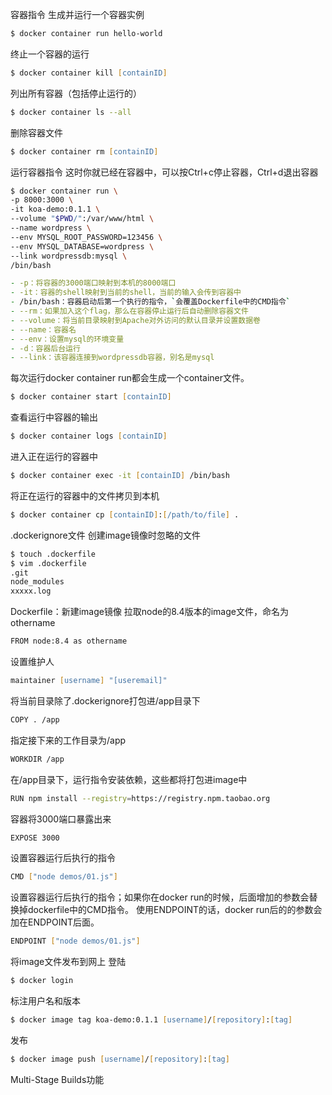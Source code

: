 容器指令
生成并运行一个容器实例
```zsh
$ docker container run hello-world
```
终止一个容器的运行
```zsh
$ docker container kill [containID]
```
列出所有容器（包括停止运行的）
```zsh
$ docker container ls --all
```
删除容器文件
```zsh
$ docker container rm [containID]
```
运行容器指令
这时你就已经在容器中，可以按Ctrl+c停止容器，Ctrl+d退出容器
```zsh
$ docker container run \
-p 8000:3000 \
-it koa-demo:0.1.1 \
--volume "$PWD/":/var/www/html \
--name wordpress \
--env MYSQL_ROOT_PASSWORD=123456 \
--env MYSQL_DATABASE=wordpress \
--link wordpressdb:mysql \
/bin/bash
```
```zsh
- -p：将容器的3000端口映射到本机的8000端口
- -it：容器的shell映射到当前的shell，当前的输入会传到容器中
- /bin/bash：容器启动后第一个执行的指令，`会覆盖Dockerfile中的CMD指令`
- --rm：如果加入这个flag，那么在容器停止运行后自动删除容器文件
- --volume：将当前目录映射到Apache对外访问的默认目录并设置数据卷
- --name：容器名
- --env：设置mysql的环境变量
- -d：容器后台运行
- --link：该容器连接到wordpressdb容器，别名是mysql
```
每次运行docker container run都会生成一个container文件。
```zsh
$ docker container start [containID]
```
查看运行中容器的输出
```zsh
$ docker container logs [containID]
```
进入正在运行的容器中
```zsh
$ docker container exec -it [containID] /bin/bash
```
将正在运行的容器中的文件拷贝到本机
```zsh
$ docker container cp [containID]:[/path/to/file] .
```
.dockerignore文件
创建image镜像时忽略的文件
```zsh
$ touch .dockerfile
$ vim .dockerfile
.git
node_modules
xxxxx.log
```
Dockerfile：新建image镜像
拉取node的8.4版本的image文件，命名为othername
```zsh
FROM node:8.4 as othername
```
设置维护人
```zsh
maintainer [username] "[useremail]"
```
将当前目录除了.dockerignore打包进/app目录下
```zsh
COPY . /app
```
指定接下来的工作目录为/app
```zsh
WORKDIR	/app
```
在/app目录下，运行指令安装依赖，这些都将打包进image中
```zsh
RUN npm install --registry=https://registry.npm.taobao.org
```
容器将3000端口暴露出来
```zsh
EXPOSE 3000
```
设置容器运行后执行的指令
```zsh
CMD ["node demos/01.js"]
```
设置容器运行后执行的指令；如果你在docker run的时候，后面增加的参数会替换掉dockerfile中的CMD指令。
使用ENDPOINT的话，docker run后的的参数会加在ENDPOINT后面。
```zsh
ENDPOINT ["node demos/01.js"]
```
将image文件发布到网上
登陆
```zsh
$ docker login
```
标注用户名和版本
```zsh
$ docker image tag koa-demo:0.1.1 [username]/[repository]:[tag]
```
发布
```zsh
$ docker image push [username]/[repository]:[tag]
```
Multi-Stage Builds功能